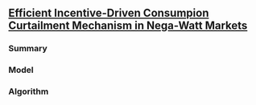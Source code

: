 ## [Efficient Incentive-Driven Consumpion Curtailment Mechanism in Nega-Watt Markets]()


### Summary


### Model

### Algorithm

